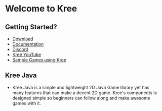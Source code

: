 # Welcome to Kree
## Getting Started?
- [Download](https://github.com/jabo-bernardo/Kree-Java/releases) <br>
- [Documentation](https://jabo-bernardo.github.io/kree-documentation/)
- [Discord](https://discord.gg/m2hYa6F)
- [Kree YouTube](https://www.youtube.com/channel/UCIcwkr2LgOXrCa7Ou0B9yeg)
- [Sample Games using Kree](https://github.com/jabo-bernardo/Kree-Sample)

## Kree Java
- Kree Java is a simple and lightweight 2D Java Game library yet has many features that can make a decent 2D game. Kree's components is designed simple so beginners can follow along and make awesome games with it.
